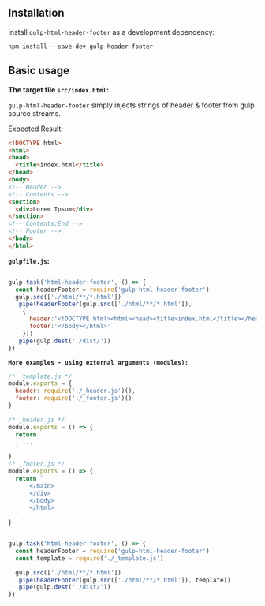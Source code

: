 ## Installation

Install `gulp-html-header-footer` as a development dependency:

```shell
npm install --save-dev gulp-header-footer
```

## Basic usage

**The target file `src/index.html`:**

`gulp-html-header-footer` simply injects strings of header & footer from gulp source streams.

Expected Result:

```html
<!DOCTYPE html>
<html>
<head>
  <title>index.html</title>
</head>
<body>
<!-- Header -->
<!-- Contents -->
<section>
  <div>Lorem Ipsum</div>
</section>
<!-- Contents:End -->
<!-- Footer -->
</body>
</html>
```

**`gulpfile.js`:**

```javascript

gulp.task('html-header-footer', () => {
  const headerFooter = require('gulp-html-header-footer')
  gulp.src(['./html/**/*.html'])
  .pipe(headerFooter(gulp.src(['./html/**/*.html']), 
    {
      header:'<!DOCTYPE html><html><head><title>index.html</title></head><body>', 
      footer:'</body></html>'
    }))
  .pipe(gulp.dest('./dist/'))
})

```

**`More examples - using external arguments (modules):`**

```javascript
/* _template.js */
module.exports = {
  header: require('./_header.js')(),
  footer: require('./_footer.js')()
}

/* _header.js */
module.exports = () => {
  return `
    ...
  `
}
/* _footer.js */
module.exports = () => {
  return `
      </main>
      </div>
      </body>
      </html>
  `
}

```

```javascript

gulp.task('html-header-footer', () => {
  const headerFooter = require('gulp-html-header-footer')
  const template = require('./_template.js')

  gulp.src(['./html/**/*.html'])
  .pipe(headerFooter(gulp.src(['./html/**/*.html']), template))
  .pipe(gulp.dest('./dist/'))
})

```
